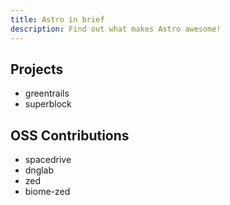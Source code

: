 ```yaml
---
title: Astro in brief
description: Find out what makes Astro awesome!
---
```


## Projects

- greentrails
- superblock

## OSS Contributions

- spacedrive
- dnglab
- zed
- biome-zed
